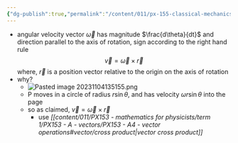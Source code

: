 ```yaml
---
{"dg-publish":true,"permalink":"/content/011/px-155-classical-mechanics-and-special-relativity/classical-mechanics/px-155-e-circular-motion-rotation-of-bodies/px-155-e2-angular-velocity-vector/","created":"2024-10-01T18:27:09.703+01:00","updated":"2024-11-26T19:56:21.187+00:00"}
---
```


 - angular velocity vector $\vec\omega$ has magnitude $\frac{d\theta}{dt}$ and direction parallel to the axis of rotation, sign according to the right hand rule
$$\vec v = \vec\omega \times \vec r$$
		where, $\vec r$ is a position vector relative to the origin on the axis of rotation
- why?
	- ![Pasted image 20231104135155.png](/img/user/pics/Pasted%20image%2020231104135155.png)
	- P moves in a circle of radius $r\sin\theta$, and has velocity $\omega r\sin\theta$ into the page
	- so as claimed, $\vec v=\vec \omega \times \vec r$
		- use *[[content/011/PX153 - mathematics for physicists/term 1/PX153 - A - vectors/PX153 - A4 - vector operations#vector/cross product\|vector cross product]]*